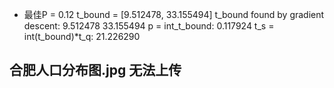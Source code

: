 - 最佳P = 0.12
    t_bound = [9.512478, 33.155494]
    t_bound found by gradient descent:
    9.512478
    33.155494
    p = int_t_bound: 0.117924
    t_s = int(t_bound)*t_q: 21.226290

## 合肥人口分布图.jpg 无法上传
